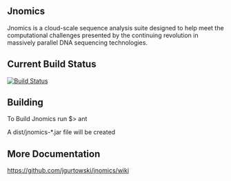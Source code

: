 Jnomics
-------

Jnomics is a cloud-scale sequence analysis suite designed to help meet 
the computational challenges presented by the continuing revolution in 
massively parallel DNA sequencing technologies.

Current Build Status
--------------------

[![Build Status](https://travis-ci.org/jgurtowski/jnomics.png)](https://travis-ci.org/jgurtowski/jnomics)



Building
--------

To Build Jnomics run
   $> ant

A dist/jnomics-*.jar file will be created



More Documentation
------------------

https://github.com/jgurtowski/jnomics/wiki